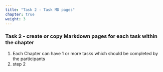 ```yaml
---
title: "Task 2 - Task MD pages"
chapter: true
weight: 3
---
```


### Task 2 - create or copy Markdown pages for each task within the chapter 

1. Each Chapter can have 1 or more tasks which should be completed by the participants 
2. step 2
